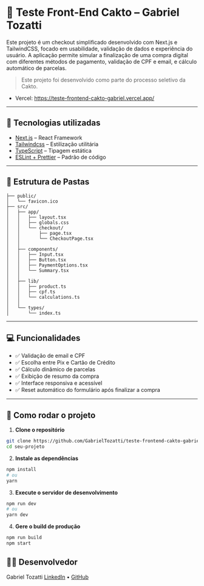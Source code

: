 # 🌵 Teste Front-End Cakto – Gabriel Tozatti

Este projeto é um checkout simplificado desenvolvido com Next.js e TailwindCSS, focado em usabilidade, validação de dados e experiência do usuário.
A aplicação permite simular a finalização de uma compra digital com diferentes métodos de pagamento, validação de CPF e email, e cálculo automático de parcelas.

> Este projeto foi desenvolvido como parte do processo seletivo da Cakto.

 - Vercel: https://teste-frontend-cakto-gabriel.vercel.app/
---

## 🚀 Tecnologias utilizadas

- [Next.js](https://nextjs.org/) – React Framework
- [Tailwindcss](https://tailwindcss.com/) – Estilização utilitária
- [TypeScript](https://www.typescriptlang.org/) – Tipagem estática
- [ESLint + Prettier](https://eslint.org/) – Padrão de código

---

## 📁 Estrutura de Pastas

````
├── public/
│   └── favicon.ico
├── src/
│   ├── app/
│   │   ├── layout.tsx
│   │   ├── globals.css
│   │   └── checkout/
│   │       ├── page.tsx
│   │       └── CheckoutPage.tsx
│   │
│   ├── components/
│   │   ├── Input.tsx
│   │   ├── Button.tsx
│   │   ├── PaymentOptions.tsx
│   │   └── Summary.tsx
│   │
│   ├── lib/
│   │   ├── product.ts
│   │   ├── cpf.ts
│   │   └── calculations.ts
│   │
│   └── types/
│       └── index.ts
````

---

## 💻 Funcionalidades

- ✅ Validação de email e CPF
- ✅ Escolha entre Pix e Cartão de Crédito
- ✅ Cálculo dinâmico de parcelas
- ✅ Exibição de resumo da compra
- ✅ Interface responsiva e acessível
- ✅ Reset automático do formulário após finalizar a compra

---

## 🧪 Como rodar o projeto

1. **Clone o repositório**
```bash
git clone https://github.com/GabrielTozatti/teste-frontend-cakto-gabriel.git
cd seu-projeto
```

2. **Instale as dependências**
```bash
npm install
# ou
yarn
```

3. **Execute o servidor de desenvolvimento**
```bash
npm run dev
# ou
yarn dev
```

4. **Gere o build de produção**
```bash
npm run build
npm start
```

## 👨‍💻 Desenvolvedor
Gabriel Tozatti
[LinkedIn](https://www.linkedin.com/in/gabriel-tozatti/) • [GitHub](https://github.com/GabrielTozatti)
